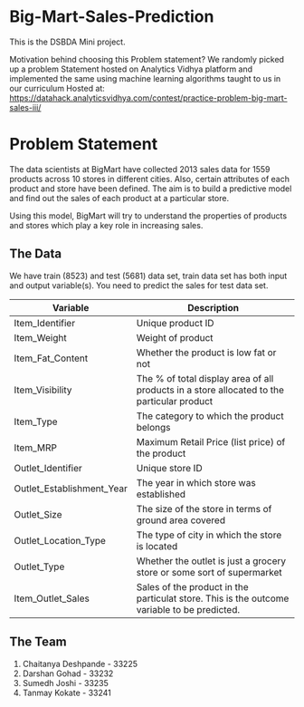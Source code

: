 # Big-Mart-Sales-Prediction

This is the DSBDA Mini project.

Motivation behind choosing this Problem statement?
We randomly picked up a problem Statement hosted on Analytics Vidhya platform and implemented the same using machine learning algorithms taught to us in our curriculum
Hosted at: https://datahack.analyticsvidhya.com/contest/practice-problem-big-mart-sales-iii/


# Problem Statement

The data scientists at BigMart have collected 2013 sales data for 1559 products across 10 stores in different cities. Also, certain attributes of each product and store have been defined. The aim is to build a predictive model and find out the sales of each product at a particular store.

Using this model, BigMart will try to understand the properties of products and stores which play a key role in increasing sales.

## The Data
We have train (8523) and test (5681) data set, train data set has both input and output variable(s). You need to predict the sales for test data set.

Variable | Description
----------|--------------
Item_Identifier | Unique product ID
Item_Weight | Weight of product
Item_Fat_Content | Whether the product is low fat or not
Item_Visibility | The % of total display area of all products in a    store allocated to the particular product
Item_Type | The category to which the product belongs
Item_MRP | Maximum Retail Price (list price) of the product
Outlet_Identifier | Unique store ID
Outlet_Establishment_Year | The year in which store was established
Outlet_Size | The size of the store in terms of ground area covered
Outlet_Location_Type | The type of city in which the store is located
Outlet_Type | Whether the outlet is just a grocery store or some sort of supermarket
Item_Outlet_Sales | Sales of the product in the particulat store. This is the outcome variable to be predicted.

## The Team
1) Chaitanya Deshpande - 33225
2) Darshan Gohad       - 33232
3) Sumedh Joshi        - 33235
4) Tanmay Kokate       - 33241
